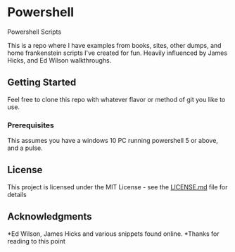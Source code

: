 # Powershell
Powershell Scripts

This is a repo where I have examples from books, sites, other dumps, and home frankenstein scripts I've created for fun. Heavily influenced by James Hicks, and Ed Wilson walkthroughs. 

## Getting Started

Feel free to clone this repo with whatever flavor or method of git you like to use. 

### Prerequisites

This assumes you have a windows 10 PC running powershell 5 or above, and a pulse. 

## License

This project is licensed under the MIT License - see the [LICENSE.md](LICENSE.md) file for details

## Acknowledgments

*Ed Wilson, James Hicks and various snippets found online.
*Thanks for reading to this point
